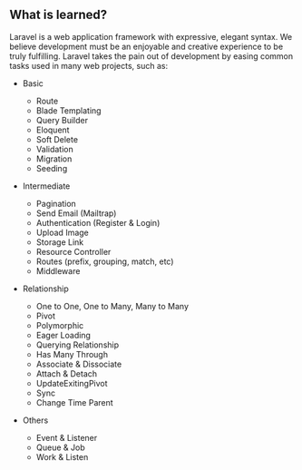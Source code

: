 ## What is learned?

Laravel is a web application framework with expressive, elegant syntax. We believe development must be an enjoyable and creative experience to be truly fulfilling. Laravel takes the pain out of development by easing common tasks used in many web projects, such as:

- Basic
    - Route
    - Blade Templating
    - Query Builder
    - Eloquent
    - Soft Delete
    - Validation
    - Migration
    - Seeding
    
    
    
- Intermediate
    - Pagination
    - Send Email (Mailtrap)
    - Authentication (Register & Login)
    - Upload Image
    - Storage Link
    - Resource Controller
    - Routes (prefix, grouping, match, etc)
    - Middleware
    
    
    
- Relationship
    - One to One, One to Many, Many to Many
    - Pivot
    - Polymorphic
    - Eager Loading
    - Querying Relationship
    - Has Many Through
    - Associate & Dissociate
    - Attach & Detach 
    - UpdateExitingPivot
    - Sync
    - Change Time Parent
    
    
    
- Others
    - Event & Listener
    - Queue & Job
    - Work & Listen
